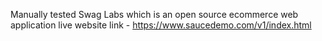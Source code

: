 Manually tested Swag Labs which is an open source ecommerce web application 
live website link - https://www.saucedemo.com/v1/index.html
